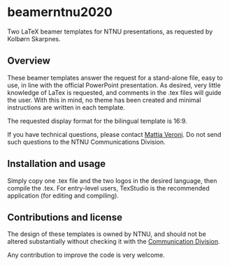 # beamerntnu2020
Two LaTeX beamer templates for NTNU presentations, as requested by Kolbørn Skarpnes.

## Overview

These beamer templates answer the request for a stand-alone file, easy to use, in line with the official PowerPoint presentation.
As desired, very little knowledge of LaTex is requested, and comments in the .tex files will guide the user.
With this in mind, no theme has been created and minimal instructions are written in each template.

The requested display format for the bilingual template is 16:9.

If you have technical questions, please contact [Mattia Veroni](https://www.ntnu.edu/employees/mattia.veroni). 
Do not send such questions to the NTNU Communications Division.


## Installation and usage

Simply copy one .tex file and the two logos in the desired language, then compile the .tex.
For entry-level users, TexStudio is the recommended application (for editing and compiling).


## Contributions and license

The design of these templates is owned by NTNU, and should not be altered 
substantially without checking it with the [Communication Division](https://www.ntnu.no/adm/komm).

Any contribution to improve the code is very welcome.